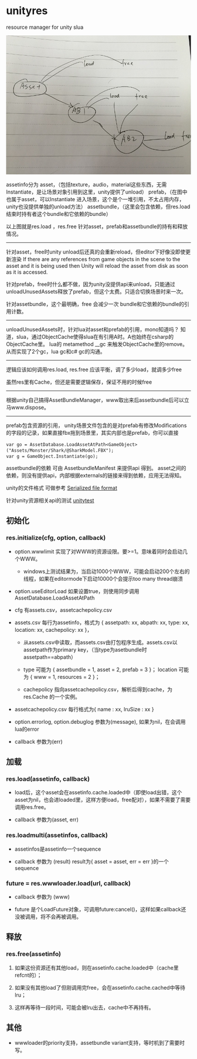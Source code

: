 # unityres
resource manager for unity slua

![res concept](resconcept.jpg?raw=true "res concept")

assetinfo分为
asset，（包括texture，audio，material这些东西，无需Instantiate，是让场景对象引用到这里，unity提供了unload）
prefab，（在图中也属于asset，可以Instantiate 进入场景，这个是个一堆引用，不太占用内存，unity也没提供单独的unload方法）
assetbundle，（这里会包含依赖，但res.load结束时持有者这个bundle和它依赖的bundle）

以上图就是res.load ，res.free 针对asset，prefab和assetbundle的持有和释放情况。

---

针对asset，free时unity unload后还真的会重新reload，但editor下好像没即使更新渲染
If there are any references from game objects in the scene to the asset and it is being used then Unity will reload the asset from disk as soon as it is accessed.

针对prefab，free时什么都不做，因为unity没提供api来unload，只能通过unloadUnusedAssets释放了prefab，但这个太费。只适合切换场景时来一次。

针对assetbundle，这个最明确，free 会减少一次 bundle和它依赖的bundle的引用计数。

---

unloadUnusedAssets时，针对lua对asset和prefab的引用，mono知道吗？
知道，slua，通过ObjectCache使得slua在有引用A时。A也始终在csharp的ObjectCache里。
lua的 metamethod __gc 来触发ObjectCache里的remove。
从而实现了2个gc，lua gc和c# gc的沟通。

---

逻辑应该如何调用res.load, res.free
应该平衡，调了多少load，就调多少free

虽然res里有Cache，但还是需要逻辑保存，保证不用的时候free

----

根据unity自己搞得AssetBundleManager，www取出来后assetbundle后可以立马www.dispose。

----

prefab包含资源的引用，
unity场景文件包含的是对prefab有修改Modifications的字段的记录，如果直接fbx拖到场景里，其实内部也是prefab，你可以直接

    var go = AssetDatabase.LoadAssetAtPath<GameObject>("Assets/Monster/Shark/@SharkModel.FBX");
    var g = GameObject.Instantiate(go);

assetbundle的依赖 可由 AssetbundleManifest 来提供api 得到。
asset之间的依赖，则没有提供api，内部根据externals的链接来得到依赖，应用无法得知。

unity的文件格式 可做参考 [Serialized file format]

[Serialized file format]: https://github.com/ata4/disunity/wiki/Serialized-file-format

针对unity资源相关api的测试 [unitytest]

[unitytest]: https://github.com/stallboy/unitytest



## 初始化

### res.initialize(cfg, option, callback)

* option.wwwlimit 实现了对WWW的资源设限。要>=1。意味着同时会启动几个WWW。
	
	* windows上测试结果为，当启动1000个WWW，可能会启动200个左右的线程，如果在editormode下启动10000个会提示too many thread崩溃

* option.useEditorLoad 如果设置true，则使用同步调用AssetDatabase.LoadAssetAtPath

* cfg 有assets.csv，assetcachepolicy.csv

* assets.csv 每行为assetinfo，格式为 { assetpath: xx, abpath: xx, type: xx, location: xx, cachepolicy: xx }，

	* 从assets.csv中读取，而assets.csv由打包程序生成。assets.csv以assetpath作为primary key，（当type为asetbundle时assetpath==abpath）

	* type 可能为 { assetbundle = 1, asset = 2, prefab = 3 }； location 可能为 { www = 1, resources = 2 }；

	* cachepolicy 指向assetcachepolicy.csv，解析后得到cache，为res.Cache 的一个实例。

* assetcachepolicy.csv 每行格式为{ name : xx, lruSize : xx }

* option.errorlog, option.debuglog 参数为(message), 如果为nil，在会调用lua的error

* callback 参数为(err)


## 加载

### res.load(assetinfo, callback)

* load后，这个asset会在assetinfo.cache.loaded中（即使load出错，这个asset为nil，也会进loaded里，这样方便load，free配对），如果不需要了需要调用res.free。

* callback 参数为(asset, err)

### res.loadmulti(assetinfos, callback)

* assetinfos是assetinfo一个sequence

* callback 参数为 (result) result为{ asset = asset, err = err }的一个sequence


### future = res.wwwloader.load(url, callback)

* callback 参数为 (www)

* future 是个LoadFuture对象，可调用future:cancel()，这样如果callback还没被调用，将不会再被调用。

## 释放

### res.free(assetinfo)

1. 如果这份资源还有其他load，则在assetinfo.cache.loaded中（cache里refcnt的）；

2. 如果没有其他load了但刚调用完free，会在assetinfo.cache.cached中等待lru；

3. 这样再等待一段时间，可能会被lru出去，cache中不再持有。


## 其他

* wwwloader的priority支持，assetbundle variant支持，等时机到了需要时写。


